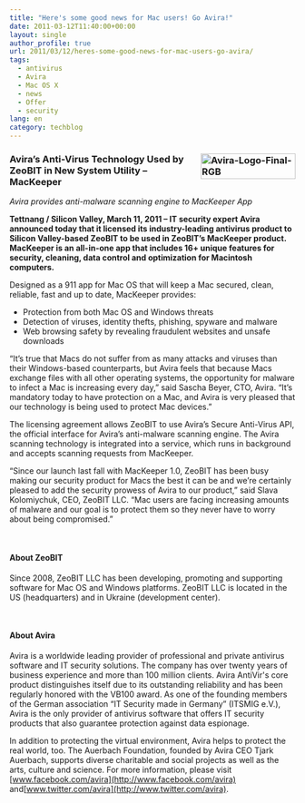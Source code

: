 ```yaml
---
title: "Here's some good news for Mac users! Go Avira!"
date: 2011-03-12T11:40:00+00:00
layout: single
author_profile: true
url: 2011/03/12/heres-some-good-news-for-mac-users-go-avira/
tags:
  - antivirus
  - Avira
  - Mac OS X
  - news
  - Offer
  - security
lang: en
category: techblog
---
```

### [<img title="Avira-Logo-Final-RGB" border="0" alt="Avira-Logo-Final-RGB" align="right" src="http://lh4.ggpht.com/_vaUVXcmC3OI/TXtUiZu_cNI/AAAAAAAADqc/GHbv4i_EMKM/new-avira-logo_thumb%5B13%5D.png?imgmax=800" width="167" height="45" />](http://lh5.ggpht.com/_vaUVXcmC3OI/TXtUgsErgNI/AAAAAAAADqY/DVu9aU5HjaY/s1600-h/new-avira-logo%5B19%5D.png)Avira’s Anti-Virus Technology Used by ZeoBIT in New System Utility – MacKeeper

_Avira provides anti-malware scanning engine to MacKeeper App_

**Tettnang / Silicon Valley, March 11, 2011 – IT security expert Avira announced today that it licensed its industry-leading antivirus product to Silicon Valley-based ZeoBIT to be used in ZeoBIT’s MacKeeper product. MacKeeper is an all-in-one app that includes 16+ unique features for security, cleaning, data control and optimization for Macintosh computers.**

Designed as a 911 app for Mac OS that will keep a Mac secured, clean, reliable, fast and up to date, MacKeeper provides:

  * Protection from both Mac OS and Windows threats 
  * Detection of viruses, identity thefts, phishing, spyware and malware 
  * Web browsing safety by revealing fraudulent websites and unsafe downloads

“It’s true that Macs do not suffer from as many attacks and viruses than their Windows-based counterparts, but Avira feels that because Macs exchange files with all other operating systems, the opportunity for malware to infect a Mac is increasing every day,” said Sascha Beyer, CTO, Avira. “It’s mandatory today to have protection on a Mac, and Avira is very pleased that our technology is being used to protect Mac devices.”

The licensing agreement allows ZeoBIT to use Avira’s Secure Anti-Virus API, the official interface for Avira’s anti-malware scanning engine. The Avira scanning technology is integrated into a service, which runs in background and accepts scanning requests from MacKeeper.

“Since our launch last fall with MacKeeper 1.0, ZeoBIT has been busy making our security product for Macs the best it can be and we’re certainly pleased to add the security prowess of Avira to our product,” said Slava Kolomiychuk, CEO, ZeoBIT LLC. “Mac users are facing increasing amounts of malware and our goal is to protect them so they never have to worry about being compromised.”

 

#### About ZeoBIT

Since 2008, ZeoBIT LLC has been developing, promoting and supporting software for Mac OS and Windows platforms. ZeoBIT LLC is located in the US (headquarters) and in Ukraine (development center).

 

#### About Avira

Avira is a worldwide leading provider of professional and private antivirus software and IT security solutions. The company has over twenty years of business experience and more than 100 million clients. Avira AntiVir's core product distinguishes itself due to its outstanding reliability and has been regularly honored with the VB100 award. As one of the founding members of the German association “IT Security made in Germany” (ITSMIG e.V.), Avira is the only provider of antivirus software that offers IT security products that also guarantee protection against data espionage.

In addition to protecting the virtual environment, Avira helps to protect the real world, too. The Auerbach Foundation, founded by Avira CEO Tjark Auerbach, supports diverse charitable and social projects as well as the arts, culture and science. For more information, please visit [www.facebook.com/avira](http://www.facebook.com/avira) and[www.twitter.com/avira](http://www.twitter.com/avira).